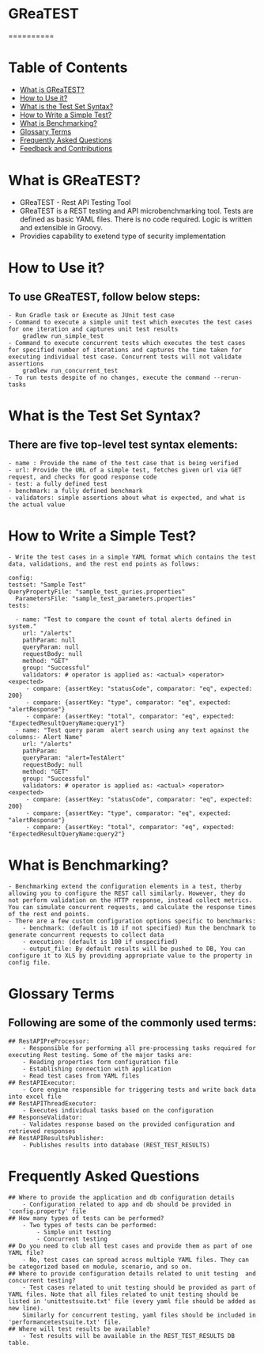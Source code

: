 # GReaTEST
==========

# Table of Contents

- [What is GReaTEST?](#what-is-greatest)
- [How to Use it?](#how-to-use-it)
- [What is the Test Set Syntax?](#what-is-the-test-set-syntax)
- [How to Write a Simple Test?](#how-to-write-a-simple-test)
- [What is Benchmarking?](#what-is-benchmarking)
- [Glossary Terms](#glossary-terms)
- [Frequently Asked Questions](#frequently-asked-questions)
- [Feedback and Contributions](#feedback-and-contributions)



# What is GReaTEST?
- GReaTEST - Rest API Testing Tool
- GReaTEST is a  REST testing and API microbenchmarking tool. Tests are defined as basic YAML files. There is no code required. Logic is written and extensible in Groovy.
- Providies capability to exetend type of security implementation

# How to Use it?
## To use GReaTEST, follow below steps:
	- Run Gradle task or Execute as JUnit test case
	- Command to execute a simple unit test which executes the test cases for one iteration and captures unit test results
		gradlew run_simple_test
	- Command to execute concurrent tests which executes the test cases for specified number of iterations and captures the time taken for executing individual test case. Concurrent tests will not validate assertions
		gradlew run_concurrent_test
	- To run tests despite of no changes, execute the command --rerun-tasks
                                 
# What is the Test Set Syntax?
## There are five top-level test syntax elements:
	- name : Provide the name of the test case that is being verified
	- url: Provide the URL of a simple test, fetches given url via GET request, and checks for good response code
	- test: a fully defined test
	- benchmark: a fully defined benchmark
	- validators: simple assertions about what is expected, and what is the actual value

# How to Write a Simple Test?    
	- Write the test cases in a simple YAML format which contains the test data, validations, and the rest end points as follows: 
	
	config:
  	testset: "Sample Test"
  	QueryPropertyFile: "sample_test_quries.properties"
	  ParametersFile: "sample_test_parameters.properties"
	tests:
	
	  - name: "Test to compare the count of total alerts defined in system."
	    url: "/alerts"
	    pathParam: null
	    queryParam: null
	    requestBody: null
	    method: "GET"
	    group: "Successful"
	    validators: # operator is applied as: <actual> <operator> <expected>
	     - compare: {assertKey: "statusCode", comparator: "eq", expected: 200}
	     - compare: {assertKey: "type", comparator: "eq", expected: "alertResponse"}
	     - compare: {assertKey: "total", comparator: "eq", expected:  "ExpectedResultQueryName:query1"}
	  - name: "Test query param  alert search using any text against the columns:- Alert Name"
	    url: "/alerts"
	    pathParam: 
	    queryParam: "alert=TestAlert"
	    requestBody: null
	    method: "GET"
	    group: "Successful"
	    validators: # operator is applied as: <actual> <operator> <expected>
	     - compare: {assertKey: "statusCode", comparator: "eq", expected: 200}
	     - compare: {assertKey: "type", comparator: "eq", expected: "alertResponse"}
	     - compare: {assertKey: "total", comparator: "eq", expected:  "ExpectedResultQueryName:query2"}

# What is Benchmarking?
	- Benchmarking extend the configuration elements in a test, therby allowing you to configure the REST call similarly. However, they do not perform validation on the HTTP response, instead collect metrics. You can simulate concurrent requests, and calculate the response times of the rest end points.
	- There are a few custom configuration options specific to benchmarks:
		- benchmark: (default is 10 if not specified) Run the benchmark to generate concurrent requests to collect data
		- execution: (default is 100 if unspecified)
        - output_file: By default results will be pushed to DB, You can configure it to XLS by providing appropriate value to the property in config file.

# Glossary Terms
## Following are some of the commonly used terms:
	## RestAPIPreProcessor:
		- Responsible for performing all pre-processing tasks required for executing Rest testing. Some of the major tasks are:
		- Reading properties form configuration file
		- Establishing connection with application
		- Read test cases from YAML files
	## RestAPIExecutor:
		- Core engine responsible for triggering tests and write back data into excel file
	## RestAPIThreadExecutor:
		- Executes individual tasks based on the configuration
	## ResponseValidator:
		- Validates response based on the provided configuration and retrieved responses
	## RestAPIResultsPublisher:
		- Publishes results into database (REST_TEST_RESULTS)

# Frequently Asked Questions
	## Where to provide the application and db configuration details
		- Configuration related to app and db should be provided in 'config.property' file
	## How many types of tests can be performed?
		- Two types of tests can be performed:
			- Simple unit testing
			- Concurrent testing
	## Do you need to club all test cases and provide them as part of one YAML file?
		- No, test cases can spread across multiple YAML files. They can be categorized based on module, scenario, and so on.
	## Where to provide configuration details related to unit testing  and concurrent testing?
		- Test cases related to unit testing should be provided as part of YAML files. Note that all files related to unit testing should be listed in 'unittestsuite.txt' file (every yaml file should be added as new line).
		Similarly for concurrent testing, yaml files should be included in 'performancetestsuite.txt' file.
	## Where will test results be available?
		- Test results will be available in the REST_TEST_RESULTS DB table.
